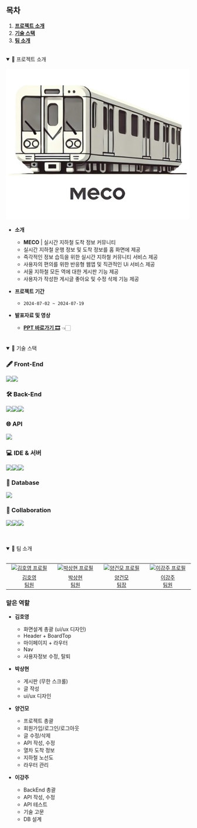 ## 목차

1. [**프로젝트 소개**](#프로젝트-소개)
2. [**기술 스택**](#기술-스택)
3. [**팀 소개**](#팀-소개)

<!-- 3. [**주요 기능**](#주요-기능) -->
<!-- 4. [**아키텍처**](#아키텍처) -->

<br>

<details open>
  <summary id="프로젝트-소개">📌 프로젝트 소개</summary>
  <br>

  <img width="500" alt="제목 없음" src="https://github.com/kosa-3rd/metro-comm-vue/blob/main/src/assets/NO_Route.png">

  - **소개**

    - **MECO** | 실시간 지하철 도착 정보 커뮤니티<br/>
    - 실시간 지하철 운행 정보 및 도착 정보를 홈 화면에 제공 
    - 즉각적인 정보 습득을 위한 실시간 지하철 커뮤니티 서비스 제공
    - 사용자의 편의를 위한 반응형 웹앱 및 직관적인 Ui 서비스 제공
    - 서울 지하철 모든 역에 대한 게시판 기능 제공
    - 사용자가 작성한 게시글 좋아요 및 수정 삭제 기능 제공


  - **프로젝트 기간**

    - ```2024-07-02 ~ 2024-07-19``` <br/>

  - **발표자료 및 영상**
    - [**PPT 바로가기 🎞**](https://drive.google.com/file/d/1y6lsrytUpYA4JtzGbAbYIVMyzuNanhAX/view?usp=sharing) 👈🏻

</details>

<br/>

<details open>
  <summary id="기술-스택">📌 기술 스택</summary>

  ### 🖋 Front-End

  <div style="display: flex;">
    <img src="https://img.shields.io/badge/Vue3-4FC08D?style=for-the-badge&logo=vue.js&logoColor=white">
    <img src="https://img.shields.io/badge/Tailwind%20CSS-06B6D4?style=for-the-badge&logo=tailwindcss&logoColor=white">
  </div>

  ### 🛠 Back-End

  <div style="display: flex;">
    <img src="https://img.shields.io/badge/Spring%20Boot-6DB33F?style=for-the-badge&logo=spring-boot&logoColor=white">
    <img src="https://img.shields.io/badge/JPA-007396?style=for-the-badge&logo=hibernate&logoColor=white">
    <img src="https://img.shields.io/badge/Gradle-02303A?style=for-the-badge&logo=gradle&logoColor=white">
  </div>

  ### 🌐 API

  <div style="display: flex;">
    <img src="https://img.shields.io/badge/서울%20열린데이터광장-blue?style=for-the-badge">
  </div>

  ### 💻 IDE & 서버

  <div style="display: flex;">
    <img src="https://img.shields.io/badge/IntelliJ%20IDEA-000000?style=for-the-badge&logo=intellij-idea&logoColor=white">
    <img src="https://img.shields.io/badge/Visual%20Studio-5C2D91?style=for-the-badge&logo=visual-studio&logoColor=white">
    <img src="https://img.shields.io/badge/Spring%20Cloud%20Sleuth-6DB33F?style=for-the-badge&logo=spring&logoColor=white">
  </div>

  ### 📂 Database

  <div style="display: flex;">
    <img src="https://img.shields.io/badge/MySQL-4479A1?style=for-the-badge&logo=mysql&logoColor=white">
  </div>

  ### 🎨 Collaboration

  <div style="display: flex;">
    <img src="https://img.shields.io/badge/notion-000000?style=for-the-badge&logo=notion&logoColor=white" />
    <img src="https://img.shields.io/badge/github-181717?style=for-the-badge&logo=github&logoColor=white" />
    <img src="https://img.shields.io/badge/Figma-1A2B4B?style=for-the-badge&logo=figma&logoColor=white" />
  </div>

</details>

<br/>

<!--details open>
  <summary id="주요-기능">📌 주요 기능</summary>

  내용 여기에 추가...

</details--!>

<br/>

<!--details open>
  <summary id="아키텍처">📌 아키텍처</summary>

  내용 여기에 추가...

</details-->

<br/>

<details open>
  <summary id="팀-소개">📌 팀 소개</summary>
 <br>
  <table>
    <tr>
      <td align="center" width="200px">
        <a href="https://github.com/kim-hoyoung" target="_blank">
          <img src="https://avatars.githubusercontent.com/u/65858323?v=4" alt="김호영 프로필" />
        </a>
      </td>
      <td align="center" width="200px">
        <a href="https://github.com/pppssshhh" target="_blank">
          <img src="https://avatars.githubusercontent.com/u/111171978?v=4" alt="박상현 프로필" />
        </a>
      </td>
      <td align="center" width="200px">
        <a href="https://github.com/rjsah09" target="_blank">
          <img src="https://avatars.githubusercontent.com/u/83952174?v=4" alt="양건모 프로필" />
        </a>
      </td>
      <td align="center" width="200px">
        <a href="https://github.com/gangfunction" target="_blank">
          <img src="https://avatars.githubusercontent.com/u/62240333?v=4" alt="이강주 프로필" />
        </a>
      </td>
    </tr>

  <tr>
    <td align="center">
      <a href="https://github.com/kim-hoyoung" target="_blank">
        김호영<br />
                팀원
      </a>
    </td>
    <td align="center">
      <a href="https://github.com/pppssshhh" target="_blank">
        박상현<br />
                팀원
      </a>
    </td>
    <td align="center">
      <a href="https://github.com/rjsah09" target="_blank">
        양건모<br />
                팀장
      </a>
    </td> 
    <td align="center">
      <a href="https://github.com/gangfunction" target="_blank">
        이강주<br />
                팀원
       </a>
    </td>
  </tr>
</table>

  ### 맡은 역할
  - **김호영**
    - 화면설계 총괄 (ui/ux 디자인)
    - Header + BoardTop
    - 마이페이지 + 라우터
    - Nav
    - 사용자정보 수정, 탈퇴
      
  - **박상현**
    - 게시판 (무한 스크롤)
    - 글 작성
    - ui/ux 디자인
      
  - **양건모**
    - 프로젝트 총괄
    - 회원가입/로그인/로그아웃
    - 글 수정/삭제
    - API 작성, 수정
    - 열차 도착 정보
    - 지하철 노선도
    - 라우터 관리
      
  - **이강주**
    - BackEnd 총괄
    - API 작성, 수정
    - API 테스트
    - 기술 고문
    - DB 설계

</details>
